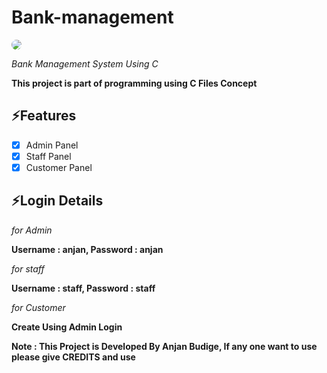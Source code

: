 # Bank-management

<img src="https://anjanbudige.github.io/profile/img/bank-management.png" style="border-radius:20px">

*Bank Management System Using C*

**This project is part of programming using C Files Concept**



## ⚡️Features
- [x] Admin Panel
- [x] Staff Panel
- [x] Customer Panel

## ⚡️Login Details
*for Admin*

**Username : anjan, Password : anjan**

*for staff*

**Username : staff, Password : staff**

*for Customer*

**Create Using Admin Login**

**Note : This Project is Developed By Anjan Budige, If any one want to use please give CREDITS and use**

